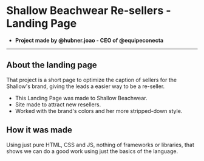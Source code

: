 # Shallow Beachwear Re-sellers - Landing Page

- **Project made by @hubner.joao - CEO of @equipeconecta**

---

## About the landing page

That project is a short page to optimize the caption of sellers for the Shallow's brand, giving the leads a easier way to be a re-seller.

- This Landing Page was made to Shallow Beachwear.
- Site made to attract new resellers.
- Worked with the brand's colors and her more stripped-down style.

## How it was made

Using just pure HTML, CSS and JS, nothing of frameworks or libraries, that shows we can do a good work using just the basics of the language.
